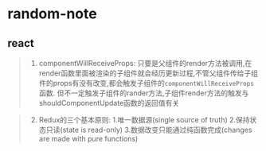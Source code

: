 # random-note
## react
>1. componentWillReceiveProps: 只要是父组件的render方法被调用,在render函数里面被渲染的子组件就会经历更新过程,不管父组件传给子组件的props有没有改变,都会触发子组件的`componentWillReceiveProps`函数.
但不一定触发子组件的rander方法,子组件render方法的触发与shouldComponentUpdate函数的返回值有关

>2. Redux的三个基本原则: 1.唯一数据源(single source of truth) 2.保持状态只读(state is read-only) 3.数据改变只能通过纯函数完成(changes are made with pure functions)